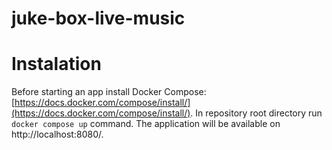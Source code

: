 # juke-box-live-music

# Instalation
Before starting an app install Docker Compose: [https://docs.docker.com/compose/install/](https://docs.docker.com/compose/install/). In repository root directory run `docker compose up` command. The application will be available on http://localhost:8080/.